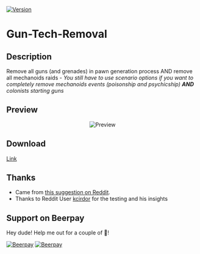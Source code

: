 [![Version](https://img.shields.io/badge/Rimworld-B18-red.svg?style=for-the-badge)](https://ludeon.com/forums/index.php?topic=22120)
# Gun-Tech-Removal

## Description
Remove all guns (and grenades) in pawn generation process AND remove all mechanoids raids - *You still have to use scenario options if you want to completely remove mechanoids events (poisonship and psychicship) __AND__ colonists starting guns*

## Preview
<p align="center"><img src="https://i.imgur.com/Ajmxh8w.png?1" alt="Preview"/></p>

## Download
[Link](https://github.com/kaptain-kavern/Gun-Tech-Removal/releases/latest)

## Thanks
- Came from [this suggestion on Reddit](https://www.reddit.com/r/RimWorld/comments/57hmq0/mod_to_disable_grenades/).
- Thanks to Reddit User [kcirdor](https://www.reddit.com/user/kcirdor) for the testing and his insights

## Support on Beerpay
Hey dude! Help me out for a couple of :beers:!

[![Beerpay](https://beerpay.io/kaptain-kavern/Gun-Tech-Removal/badge.svg?style=beer-square)](https://beerpay.io/kaptain-kavern/Gun-Tech-Removal)  [![Beerpay](https://beerpay.io/kaptain-kavern/Gun-Tech-Removal/make-wish.svg?style=flat-square)](https://beerpay.io/kaptain-kavern/Gun-Tech-Removal?focus=wish)